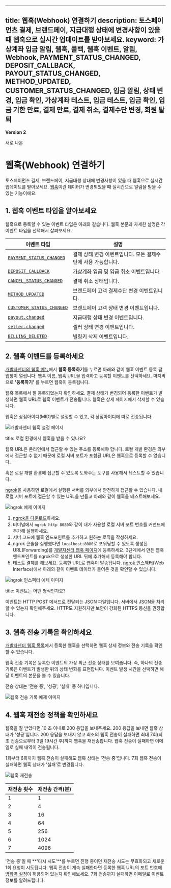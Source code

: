 ***

title: 웹훅(Webhook) 연결하기
description: 토스페이먼츠 결제, 브랜드페이, 지급대행 상태에 변경사항이 있을 때 웹훅으로 실시간 업데이트를 받아보세요.
keyword: 가상계좌 입금 알림, 웹훅, 콜백, 웹훅 이벤트, 알림, Webhook, PAYMENT\_STATUS\_CHANGED, DEPOSIT\_CALLBACK, PAYOUT\_STATUS\_CHANGED, METHOD\_UPDATED, CUSTOMER\_STATUS\_CHANGED, 입금 알림, 상태 변경, 입금 확인, 가상계좌 테스트, 입금 테스트, 입금 확인, 입금 기한 만료, 결제 만료, 결제 취소, 결제수단 변경, 회원 탈퇴
--------------------------------------------------------------------------------------------------------------------------------------------------------------------------------------------------------------------------------------------------------

**Version 2**

새로 나온

# 웹훅(Webhook) 연결하기

토스페이먼츠 결제, 브랜드페이, 지급대행 상태에 변경사항이 있을 때 웹훅으로 실시간 업데이트를 받아보세요. [웹훅](/resources/glossary/webhook)이란 데이터가 변경되었을 때 실시간으로 알림을 받을 수 있는 기능이에요.

## 1. 웹훅 이벤트 타입을 알아보세요

웹훅으로 등록할 수 있는 이벤트 타입은 아래와 같습니다. 웹훅 본문과 자세한 설명은 각 이벤트 타입을 선택해서 살펴보세요.

| 이벤트 타입                                                                              | 설명                                                                            |
| ---------------------------------------------------------------------------------------- | ------------------------------------------------------------------------------- |
| [`PAYMENT_STATUS_CHANGED`](/reference/using-api/webhook-events#payment_status_changed)   | 결제 상태 변경 이벤트입니다. 모든 결제수단에 사용 가능합니다.                   |
| [`DEPOSIT_CALLBACK`](/reference/using-api/webhook-events#deposit_callback)               | [가상계좌](/resources/glossary/virtual-account) 입금 및 입금 취소 이벤트입니다. |
| [`CANCEL_STATUS_CHANGED`](/reference/using-api/webhook-events#cancel_status_changed)     | 결제 취소 상태입니다.                                                           |
| [`METHOD_UPDATED`](/reference/using-api/webhook-events#method_updated)                   | 브랜드페이 고객 결제수단 변경 이벤트입니다.                                     |
| [`CUSTOMER_STATUS_CHANGED`](/reference/using-api/webhook-events#customer_status_changed) | 브랜드페이 고객 상태 변경 이벤트입니다.                                         |
| [`payout.changed`](/reference/using-api/webhook-events#payoutchanged)                    | 지급대행 상태 변경 이벤트입니다.                                                |
| [`seller.changed`](/reference/using-api/webhook-events#sellerchanged)                    | 셀러 상태 변경 이벤트입니다.                                                    |
| [`BILLING_DELETED`](/reference/using-api/webhook-events#billing_deleted)                 | 빌링키 삭제 이벤트입니다.                                                       |

## 2. 웹훅 이벤트를 등록하세요

[개발자센터의 웹훅 메뉴](https://developers.tosspayments.com/my/webhooks)에서 **웹훅 등록하기**를 누르면 아래와 같이 웹훅 이벤트 등록 팝업창이 열립니다. 웹훅 이름, 웹훅 URL을 입력하고 등록할 이벤트를 선택하세요. 마지막으로 **'등록하기'** 를 누르면 웹훅이 등록됩니다.

웹훅 목록에서 잘 등록되었는지 확인하세요. 결제 상태가 변경되어 등록한 이벤트가 발생하면 웹훅 URL로 웹훅 이벤트가 전송됩니다. 웹훅은 상세 페이지에서 삭제할 수 있습니다.

웹훅은 상점아이디(MID)별로 설정할 수 있고, 각 상점아이디에 따로 전송됩니다.

![개발자센터 웹훅 설정 페이지](https://static.tosspayments.com/docs/guides/learn/웹훅%20연결하기-1.png)



title: 로컬 환경에서 웹훅을 받을 수 있나요?


웹훅 URL은 온라인에서 접근할 수 있는 주소를 등록해야 합니다. 로컬 개발 환경은 외부에서 접근할 수 없기 때문에 로컬 서버 포트가 포함된 URL은 웹훅으로 등록할 수 없습니다.

혹은 로컬 개발 환경에 접근할 수 있도록 도와주는 도구를 사용해서 테스트할 수 있습니다.

[ngrok](https://ngrok.com)을 사용하면 로컬에서 실행된 서버를 외부에서 안전하게 접근할 수 있습니다. 내 로컬 서버 포트에 접근할 수 있는 URL을 만들고 아래와 같이 웹훅을 테스트해보세요.

![ngrok 예제 이미지](https://static.tosspayments.com/docs/webhook/ngrok예제.png)

1.  [ngrok을 다운로드](https://ngrok.com/download)하세요.
2.  터미널에서 `ngrok http 8080`와 같이 내가 사용할 로컬 서버 포트 번호를 커맨드에 추가해 실행하세요.
3.  서버 코드에 웹훅 엔드포인트를 추가하고 원하는 로직을 작성하세요.
4.  ngrok 콘솔을 실행했다면 `localhost:8080`로 포워딩할 수 있도록 생성된 URL(Forwarding)를 [개발자센터 웹훅 페이지](https://developers.tosspayments.com/my/webhooks)에 등록하세요. 3단계에서 만든 웹훅 엔드포인트를 ngrok으로 생성한 URL 뒤에 추가해서 등록해야 합니다.
5.  테스트 결제를 해보세요. 등록한 URL로 웹훅이 발송됩니다. [ngrok 인스펙터](https://ngrok.com/docs/secure-tunnels/ngrok-agent/web-inspection-interface)(Web Interface)에서 아래와 같이 이벤트 데이터가 들어온 것을 확인할 수 있습니다.

![ngrok 인스펙터 예제 이미지](https://static.tosspayments.com/docs/webhook/ngrok_web_inspector.png)



title: 이벤트는 어떤 형식인가요?


이벤트는 HTTP POST 메서드로 전달되는 JSON 파일입니다. 서버에서 JSON을 처리할 수 있는지 확인해주세요. HTTP도 지원하지만 보안이 강화된 HTTPS 통신을 권장합니다.

## 3. 웹훅 전송 기록을 확인하세요

[개발자센터 웹훅 목록](https://developers.tosspayments.com/my/webhooks)에서 등록한 웹훅을 선택하면 웹훅 상세 정보와 전송 기록을 확인할 수 있습니다.

웹훅 전송 기록은 등록한 이벤트의 가장 최근 전송 상태를 보여줍니다. 즉, 하나의 전송 기록은 이벤트가 발생한 뒤의 상태 변화를 표현합니다. 이벤트 발생 시간을 선택하면 해당 이벤트의 본문을 볼 수 있습니다.

전송 상태는 '전송 중', '성공', '실패' 중 하나입니다.

![웹훅 전송 기록 예제 이미지](https://static.tosspayments.com/docs/guides/learn/웹훅%20연결하기-2.png)

## 4. 웹훅 재전송 정책을 확인하세요

웹훅을 잘 받았다면 10 초 이내로 200 응답을 보내주세요. 200 응답을 보내면 웹훅 상태가 '성공'입니다. 200 응답을 보내지 않고 최초의 웹훅 전송이 실패하면 최대 7회(최초 전송으로부터 3일 19시간 후)까지 웹훅을 재전송합니다. 웹훅 전송이 실패하면 이메일로 실패 내역이 전송됩니다.

1회부터 6회까지 웹훅 전송이 실패해도 웹훅 상태는 '전송 중'입니다. 7회 웹훅 전송이 실패하면 웹훅 상태가 '실패'로 변경됩니다.

![웹훅 재전송](https://static.tosspayments.com/docs/webhook/webhook-status.png)

| 재전송 횟수 | 재전송 간격(분) |
| ----------- | --------------- |
| 1           | 1               |
| 2           | 4               |
| 3           | 16              |
| 4           | 64              |
| 5           | 256             |
| 6           | 1024            |
| 7           | 4096            |

'전송 중'일 때 \*\*'다시 시도'\*\*를 누르면 진행 중이던 재전송 시도는 무효화되고 새로운 1회 요청이 시도됩니다. 웹훅 전송이 계속 실패한다면 등록한 웹훅 URL의 포트 번호에 [방화벽 설정](https://docs.tosspayments.com/reference/using-api/security)이 허용되어 있는지 확인해보세요. 7회 전송까지 실패하면 이메일로 이벤트 정보를 알려드립니다.

